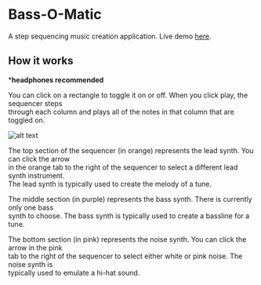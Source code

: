 # Bass-O-Matic
A step sequencing music creation application. Live demo [here](https://bitwitch.github.io/bass-o-matic/).

## How it works
***headphones recommended**  

You can click on a rectangle to toggle it on or off. When you click play, the sequencer steps   
through each column and plays all of the notes in that column that are toggled on.   

![alt text](https://i.imgur.com/5PLuHSy.png)

The top section of the sequencer (in orange) represents the lead synth. You can click the arrow    
in the orange tab to the right of the sequencer to select a different lead synth instrument.   
The lead synth is typically used to create the melody of a tune. 

The middle section (in purple) represents the bass synth. There is currently only one bass   
synth to choose. The bass synth is typically used to create a bassline for a tune.

The bottom section (in pink) represents the noise synth. You can click the arrow in the pink   
tab to the right of the sequencer to select either white or pink noise. The noise synth is  
typically used to emulate a hi-hat sound.





